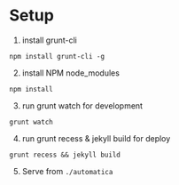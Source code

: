 # Setup

1) install grunt-cli

```
npm install grunt-cli -g
```

2) install NPM node_modules
```
npm install
```

3) run grunt watch for development
```
grunt watch
```

4) run grunt recess & jekyll build for deploy

```
grunt recess && jekyll build
```

5) Serve from `./automatica`
